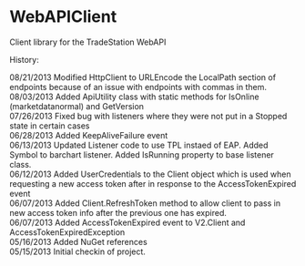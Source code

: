 WebAPIClient
============

Client library for the TradeStation WebAPI  

History:   
  
08/21/2013  Modified HttpClient to URLEncode the LocalPath section of endpoints because of an issue with endpoints with commas in them.  
08/03/2013  Added ApiUtility class with static methods for IsOnline (marketdatanormal) and GetVersion  
07/26/2013  Fixed bug with listeners where they were not put in a Stopped state in certain cases  
06/28/2013  Added KeepAliveFailure event  
06/13/2013  Updated Listener code to use TPL instaed of EAP. Added Symbol to barchart listener. Added IsRunning property to base listener class.  
06/12/2013  Added UserCredentials to the Client object which is used when requesting a new access token after in response to the AccessTokenExpired event  
06/07/2013	Added Client.RefreshToken method to allow client to pass in new access token info after the previous one has expired.  
06/07/2013	Added AccessTokenExpired event to V2.Client and AccessTokenExpiredException  
05/16/2013	Added NuGet references  
05/15/2013	Initial checkin of project.  